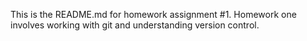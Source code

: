 This is the README.md for homework assignment #1. Homework one involves working with git and understanding version control.
